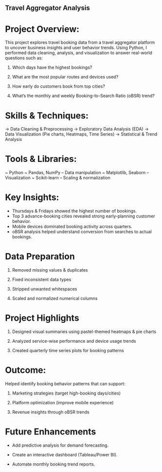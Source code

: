 ## Travel Aggregator Analysis

# Project Overview:
This project explores travel booking data from a travel aggregator platform to uncover business insights and user behavior trends.
Using Python, I performed data cleaning, analysis, and visualization to answer real-world questions such as:

1. Which days have the highest bookings?

2. What are the most popular routes and devices used?

3. How early do customers book from top cities?

4. What’s the monthly and weekly Booking-to-Search Ratio (oBSR) trend?

# Skills & Techniques:
 -> Data Cleaning & Preprocessing
 -> Exploratory Data Analysis (EDA)
 -> Data Visualization (Pie charts, Heatmaps, Time Series)
 -> Statistical & Trend Analysis

# Tools & Libraries:
~ Python 
~ Pandas, NumPy – Data manipulation
~ Matplotlib, Seaborn – Visualization
~ Scikit-learn – Scaling & normalization

# Key Insights:
* Thursdays & Fridays showed the highest number of bookings.
* Top 3 advance-booking cities revealed strong early-planning customer behavior.
* Mobile devices dominated booking activity across quarters.
* oBSR analysis helped understand conversion from searches to actual bookings.

# Data Preparation
1. Removed missing values & duplicates

2. Fixed inconsistent data types

3. Stripped unwanted whitespaces

4. Scaled and normalized numerical columns

# Project Highlights

1. Designed visual summaries using pastel-themed heatmaps & pie charts

2. Analyzed service-wise performance and device usage trends

3. Created quarterly time series plots for booking patterns

# Outcome:

Helped identify booking behavior patterns that can support:
1. Marketing strategies (target high-booking days/cities)

2. Platform optimization (improve mobile experience)

3. Revenue insights through oBSR trends

# Future Enhancements

* Add predictive analysis for demand forecasting.

* Create an interactive dashboard (Tableau/Power BI).

* Automate monthly booking trend reports.
